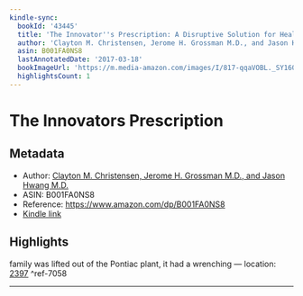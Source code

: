 ```yaml
---
kindle-sync:
  bookId: '43445'
  title: 'The Innovator''s Prescription: A Disruptive Solution for Health Care'
  author: 'Clayton M. Christensen, Jerome H. Grossman M.D., and Jason Hwang M.D.'
  asin: B001FA0NS8
  lastAnnotatedDate: '2017-03-18'
  bookImageUrl: 'https://m.media-amazon.com/images/I/817-qqaVOBL._SY160.jpg'
  highlightsCount: 1
---
```

# The Innovators Prescription
## Metadata
* Author: [Clayton M. Christensen, Jerome H. Grossman M.D., and Jason Hwang M.D.](https://www.amazon.comundefined)
* ASIN: B001FA0NS8
* Reference: https://www.amazon.com/dp/B001FA0NS8
* [Kindle link](kindle://book?action=open&asin=B001FA0NS8)

## Highlights
family was lifted out of the Pontiac plant, it had a wrenching — location: [2397](kindle://book?action=open&asin=B001FA0NS8&location=2397) ^ref-7058

---
